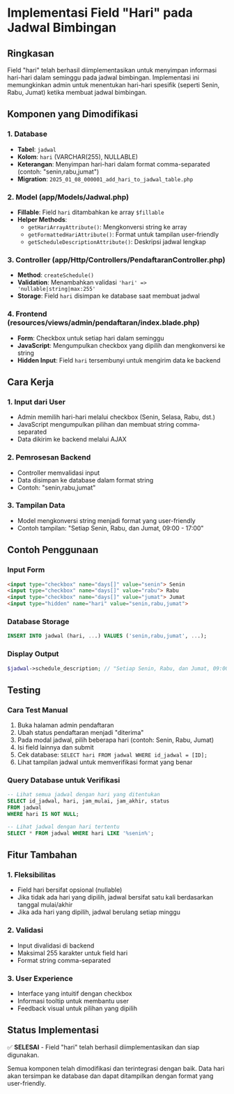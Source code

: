 # Implementasi Field "Hari" pada Jadwal Bimbingan

## Ringkasan
Field "hari" telah berhasil diimplementasikan untuk menyimpan informasi hari-hari dalam seminggu pada jadwal bimbingan. Implementasi ini memungkinkan admin untuk menentukan hari-hari spesifik (seperti Senin, Rabu, Jumat) ketika membuat jadwal bimbingan.

## Komponen yang Dimodifikasi

### 1. Database
- **Tabel**: `jadwal`
- **Kolom**: `hari` (VARCHAR(255), NULLABLE)
- **Keterangan**: Menyimpan hari-hari dalam format comma-separated (contoh: "senin,rabu,jumat")
- **Migration**: `2025_01_08_000001_add_hari_to_jadwal_table.php`

### 2. Model (app/Models/Jadwal.php)
- **Fillable**: Field `hari` ditambahkan ke array `$fillable`
- **Helper Methods**:
  - `getHariArrayAttribute()`: Mengkonversi string ke array
  - `getFormattedHariAttribute()`: Format untuk tampilan user-friendly
  - `getScheduleDescriptionAttribute()`: Deskripsi jadwal lengkap

### 3. Controller (app/Http/Controllers/PendaftaranController.php)
- **Method**: `createSchedule()`
- **Validation**: Menambahkan validasi `'hari' => 'nullable|string|max:255'`
- **Storage**: Field `hari` disimpan ke database saat membuat jadwal

### 4. Frontend (resources/views/admin/pendaftaran/index.blade.php)
- **Form**: Checkbox untuk setiap hari dalam seminggu
- **JavaScript**: Mengumpulkan checkbox yang dipilih dan mengkonversi ke string
- **Hidden Input**: Field `hari` tersembunyi untuk mengirim data ke backend

## Cara Kerja

### 1. Input dari User
- Admin memilih hari-hari melalui checkbox (Senin, Selasa, Rabu, dst.)
- JavaScript mengumpulkan pilihan dan membuat string comma-separated
- Data dikirim ke backend melalui AJAX

### 2. Pemrosesan Backend
- Controller memvalidasi input
- Data disimpan ke database dalam format string
- Contoh: "senin,rabu,jumat"

### 3. Tampilan Data
- Model mengkonversi string menjadi format yang user-friendly
- Contoh tampilan: "Setiap Senin, Rabu, dan Jumat, 09:00 - 17:00"

## Contoh Penggunaan

### Input Form
```html
<input type="checkbox" name="days[]" value="senin"> Senin
<input type="checkbox" name="days[]" value="rabu"> Rabu  
<input type="checkbox" name="days[]" value="jumat"> Jumat
<input type="hidden" name="hari" value="senin,rabu,jumat">
```

### Database Storage
```sql
INSERT INTO jadwal (hari, ...) VALUES ('senin,rabu,jumat', ...);
```

### Display Output
```php
$jadwal->schedule_description; // "Setiap Senin, Rabu, dan Jumat, 09:00 - 17:00"
```

## Testing

### Cara Test Manual
1. Buka halaman admin pendaftaran
2. Ubah status pendaftaran menjadi "diterima"
3. Pada modal jadwal, pilih beberapa hari (contoh: Senin, Rabu, Jumat)
4. Isi field lainnya dan submit
5. Cek database: `SELECT hari FROM jadwal WHERE id_jadwal = [ID];`
6. Lihat tampilan jadwal untuk memverifikasi format yang benar

### Query Database untuk Verifikasi
```sql
-- Lihat semua jadwal dengan hari yang ditentukan
SELECT id_jadwal, hari, jam_mulai, jam_akhir, status 
FROM jadwal 
WHERE hari IS NOT NULL;

-- Lihat jadwal dengan hari tertentu
SELECT * FROM jadwal WHERE hari LIKE '%senin%';
```

## Fitur Tambahan

### 1. Fleksibilitas
- Field hari bersifat opsional (nullable)
- Jika tidak ada hari yang dipilih, jadwal bersifat satu kali berdasarkan tanggal mulai/akhir
- Jika ada hari yang dipilih, jadwal berulang setiap minggu

### 2. Validasi
- Input divalidasi di backend
- Maksimal 255 karakter untuk field hari
- Format string comma-separated

### 3. User Experience
- Interface yang intuitif dengan checkbox
- Informasi tooltip untuk membantu user
- Feedback visual untuk pilihan yang dipilih

## Status Implementasi
✅ **SELESAI** - Field "hari" telah berhasil diimplementasikan dan siap digunakan.

Semua komponen telah dimodifikasi dan terintegrasi dengan baik. Data hari akan tersimpan ke database dan dapat ditampilkan dengan format yang user-friendly.